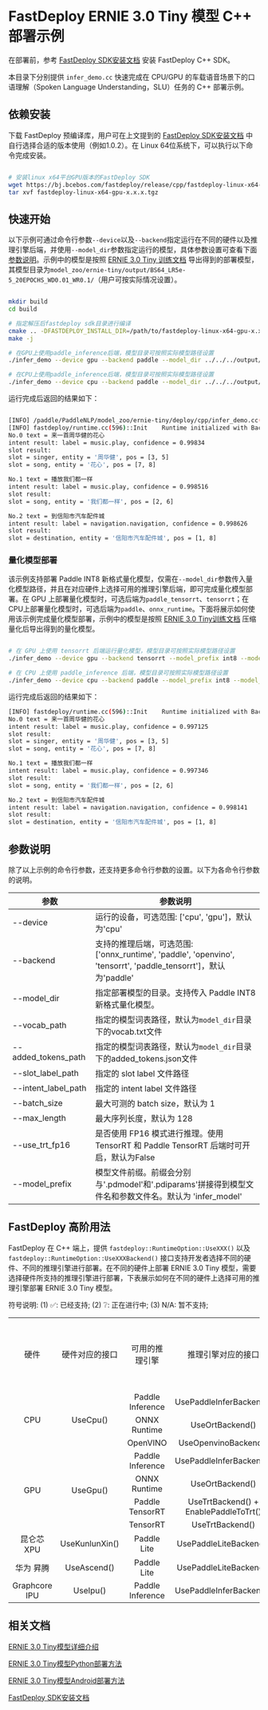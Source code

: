 # FastDeploy ERNIE 3.0 Tiny 模型 C++ 部署示例

在部署前，参考 [FastDeploy SDK安装文档](https://github.com/PaddlePaddle/FastDeploy/blob/develop/docs/cn/build_and_install/download_prebuilt_libraries.md) 安装 FastDeploy C++ SDK。

本目录下分别提供 `infer_demo.cc` 快速完成在 CPU/GPU 的车载语音场景下的口语理解（Spoken Language Understanding，SLU）任务的 C++ 部署示例。

## 依赖安装

下载 FastDeploy 预编译库，用户可在上文提到的 [FastDeploy SDK安装文档](https://github.com/PaddlePaddle/FastDeploy/blob/develop/docs/cn/build_and_install/download_prebuilt_libraries.md) 中自行选择合适的版本使用（例如1.0.2）。在 Linux 64位系统下，可以执行以下命令完成安装。

```bash

# 安装linux x64平台GPU版本的FastDeploy SDK
wget https://bj.bcebos.com/fastdeploy/release/cpp/fastdeploy-linux-x64-gpu-x.x.x.tgz
tar xvf fastdeploy-linux-x64-gpu-x.x.x.tgz

```

## 快速开始

以下示例可通过命令行参数`--device`以及`--backend`指定运行在不同的硬件以及推理引擎后端，并使用`--model_dir`参数指定运行的模型，具体参数设置可查看下面[参数说明](#参数说明)。示例中的模型是按照 [ERNIE 3.0 Tiny 训练文档](../../README.md) 导出得到的部署模型，其模型目录为`model_zoo/ernie-tiny/output/BS64_LR5e-5_20EPOCHS_WD0.01_WR0.1/`（用户可按实际情况设置）。

```bash

mkdir build
cd build

# 指定解压后fastdeploy sdk目录进行编译
cmake .. -DFASTDEPLOY_INSTALL_DIR=/path/to/fastdeploy-linux-x64-gpu-x.x.x
make -j

# 在GPU上使用paddle_inference后端，模型目录可按照实际模型路径设置
./infer_demo --device gpu --backend paddle --model_dir ../../../output/BS64_LR5e-5_20EPOCHS_WD0.01_WR0.1 --slot_label_path ../../../data/slot_label.txt --intent_label_path ../../../data/intent_label.txt

# 在CPU上使用paddle_inference后端，模型目录可按照实际模型路径设置
./infer_demo --device cpu --backend paddle --model_dir ../../../output/BS64_LR5e-5_20EPOCHS_WD0.01_WR0.1 --slot_label_path /path/to/slot_label.txt --intent_label_path ../../../data/intent_label.txt

```

运行完成后返回的结果如下：

```bash

[INFO] /paddle/PaddleNLP/model_zoo/ernie-tiny/deploy/cpp/infer_demo.cc(108)::CreateRuntimeOption    model_path = ../../ernie-tiny/output/BS64_LR5e-5_20EPOCHS_WD0.01_WR0.1/infer_model.pdmodel, param_path = ../../../output/BS64_LR5e-5_20EPOCHS_WD0.01_WR0.1/infer_model.pdiparams
[INFO] fastdeploy/runtime.cc(596)::Init    Runtime initialized with Backend::PDINFER in Device::GPU.
No.0 text = 来一首周华健的花心
intent result: label = music.play, confidence = 0.99834
slot result:
slot = singer, entity = '周华健', pos = [3, 5]
slot = song, entity = '花心', pos = [7, 8]

No.1 text = 播放我们都一样
intent result: label = music.play, confidence = 0.998516
slot result:
slot = song, entity = '我们都一样', pos = [2, 6]

No.2 text = 到信阳市汽车配件城
intent result: label = navigation.navigation, confidence = 0.998626
slot result:
slot = destination, entity = '信阳市汽车配件城', pos = [1, 8]

```

### 量化模型部署

该示例支持部署 Paddle INT8 新格式量化模型，仅需在`--model_dir`参数传入量化模型路径，并且在对应硬件上选择可用的推理引擎后端，即可完成量化模型部署。在 GPU 上部署量化模型时，可选后端为`paddle_tensorrt`、`tensorrt`；在CPU上部署量化模型时，可选后端为`paddle`、`onnx_runtime`。下面将展示如何使用该示例完成量化模型部署，示例中的模型是按照 [ERNIE 3.0 Tiny训练文档](../../README.md) 压缩量化后导出得到的量化模型。

```bash

# 在 GPU 上使用 tensorrt 后端运行量化模型，模型目录可按照实际模型路径设置
./infer_demo --device gpu --backend tensorrt --model_prefix int8 --model_dir ../../../output/BS64_LR5e-5_20EPOCHS_WD0.01_WR0.1_quant --slot_label_path ../../../data/slot_label.txt --intent_label_path ../../../data/intent_label.txt

# 在 CPU 上使用 paddle_inference 后端，模型目录可按照实际模型路径设置
./infer_demo --device cpu --backend paddle --model_prefix int8 --model_dir ../../../output/BS64_LR5e-5_20EPOCHS_WD0.01_WR0.1_quant --slot_label_path /path/to/slot_label.txt --intent_label_path ../../../data/intent_label.txt

```

运行完成后返回的结果如下：

```bash
[INFO] fastdeploy/runtime.cc(596)::Init    Runtime initialized with Backend::TRT in Device::GPU.
No.0 text = 来一首周华健的花心
intent result: label = music.play, confidence = 0.997125
slot result:
slot = singer, entity = '周华健', pos = [3, 5]
slot = song, entity = '花心', pos = [7, 8]

No.1 text = 播放我们都一样
intent result: label = music.play, confidence = 0.997346
slot result:
slot = song, entity = '我们都一样', pos = [2, 6]

No.2 text = 到信阳市汽车配件城
intent result: label = navigation.navigation, confidence = 0.998141
slot result:
slot = destination, entity = '信阳市汽车配件城', pos = [1, 8]

```

## 参数说明

除了以上示例的命令行参数，还支持更多命令行参数的设置。以下为各命令行参数的说明。

| 参数 |参数说明 |
|----------|--------------|
|--device | 运行的设备，可选范围: ['cpu', 'gpu']，默认为'cpu' |
|--backend | 支持的推理后端，可选范围: ['onnx_runtime', 'paddle', 'openvino', 'tensorrt', 'paddle_tensorrt']，默认为'paddle' |
|--model_dir | 指定部署模型的目录。支持传入 Paddle INT8 新格式量化模型。 |
|--vocab_path| 指定的模型词表路径，默认为`model_dir`目录下的vocab.txt文件 |
|--added_tokens_path| 指定的模型词表路径，默认为`model_dir`目录下的added_tokens.json文件 |
|--slot_label_path| 指定的 slot label 文件路径 |
|--intent_label_path| 指定的 intent label 文件路径 |
|--batch_size |最大可测的 batch size，默认为 1|
|--max_length |最大序列长度，默认为 128|
|--use_trt_fp16 | 是否使用 FP16 模式进行推理。使用 TensorRT 和 Paddle TensorRT 后端时可开启，默认为False |
|--model_prefix| 模型文件前缀。前缀会分别与'.pdmodel'和'.pdiparams'拼接得到模型文件名和参数文件名。默认为 'infer_model'|

## FastDeploy 高阶用法

FastDeploy 在 C++ 端上，提供 `fastdeploy::RuntimeOption::UseXXX()` 以及 `fastdeploy::RuntimeOption::UseXXXBackend()` 接口支持开发者选择不同的硬件、不同的推理引擎进行部署。在不同的硬件上部署 ERNIE 3.0 Tiny 模型，需要选择硬件所支持的推理引擎进行部署，下表展示如何在不同的硬件上选择可用的推理引擎部署 ERNIE 3.0 Tiny 模型。

符号说明: (1) ✅: 已经支持; (2) ❔: 正在进行中; (3) N/A: 暂不支持;

<table>
    <tr>
        <td align=center> 硬件</td>
        <td align=center> 硬件对应的接口</td>
        <td align=center> 可用的推理引擎  </td>
        <td align=center> 推理引擎对应的接口 </td>
        <td align=center> 是否支持 ERNIE 3.0 Tiny 模型 </td>
        <td align=center> 是否支持 Paddle 新格式量化模型 </td>
        <td align=center> 是否支持 FP16 模式 </td>
    </tr>
    <tr>
        <td rowspan=3 align=center> CPU </td>
        <td rowspan=3 align=center> UseCpu() </td>
        <td align=center> Paddle Inference </td>
        <td align=center> UsePaddleInferBackend() </td>
        <td align=center>  ✅ </td>
        <td align=center>  ✅ </td>
        <td align=center>  N/A </td>
    </tr>
    <tr>
      <td align=center> ONNX Runtime </td>
      <td align=center> UseOrtBackend() </td>
      <td align=center> ✅ </td>
      <td align=center>  ✅ </td>
      <td align=center>  N/A </td>
    </tr>
    <tr>
      <td align=center> OpenVINO </td>
      <td align=center> UseOpenvinoBackend() </td>
      <td align=center> ✅ </td>
      <td align=center> ❔ </td>
      <td align=center>  N/A </td>
    </tr>
    <tr>
        <td rowspan=4 align=center> GPU </td>
        <td rowspan=4 align=center> UseGpu() </td>
        <td align=center> Paddle Inference </td>
        <td align=center> UsePaddleInferBackend() </td>
        <td align=center>  ✅ </td>
        <td align=center>  ✅ </td>
        <td align=center>  N/A </td>
    </tr>
    <tr>
      <td align=center> ONNX Runtime </td>
      <td align=center> UseOrtBackend() </td>
      <td align=center> ✅ </td>
      <td align=center>  ✅ </td>
      <td align=center>  ❔ </td>
    </tr>
    <tr>
      <td align=center> Paddle TensorRT </td>
      <td align=center> UseTrtBackend() + EnablePaddleToTrt() </td>
      <td align=center> ✅  </td>
      <td align=center> ✅ </td>
      <td align=center> ✅ </td>
    </tr>
    <tr>
      <td align=center> TensorRT </td>
      <td align=center> UseTrtBackend() </td>
      <td align=center> ✅  </td>
      <td align=center> ✅ </td>
      <td align=center> ✅ </td>
    </tr>
    <tr>
        <td align=center> 昆仑芯 XPU </td>
        <td align=center> UseKunlunXin() </td>
        <td align=center> Paddle Lite </td>
        <td align=center> UsePaddleLiteBackend() </td>
        <td align=center>  ✅ </td>
        <td align=center>  N/A </td>
        <td align=center>  ✅ </td>
    </tr>
    <tr>
        <td align=center> 华为 昇腾 </td>
        <td align=center> UseAscend() </td>
        <td align=center> Paddle Lite </td>
        <td align=center> UsePaddleLiteBackend() </td>
        <td align=center> ✅ </td>
        <td align=center> ❔ </td>
        <td align=center> ✅ </td>
    </tr>
    <tr>
        <td align=center> Graphcore IPU </td>
        <td align=center> UseIpu() </td>
        <td align=center> Paddle Inference </td>
        <td align=center> UsePaddleInferBackend() </td>
        <td align=center> ❔ </td>
        <td align=center> ❔ </td>
        <td align=center> N/A </td>
    </tr>
</table>

## 相关文档

[ERNIE 3.0 Tiny模型详细介绍](../../README.md)

[ERNIE 3.0 Tiny模型Python部署方法](../python/README.md)

[ERNIE 3.0 Tiny模型Android部署方法](../android/README.md)

[FastDeploy SDK安装文档](https://github.com/PaddlePaddle/FastDeploy/blob/develop/docs/cn/build_and_install/download_prebuilt_libraries.md)
